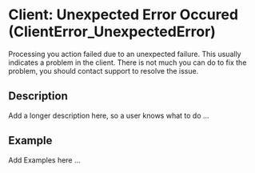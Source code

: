 # Client: Unexpected Error Occured (ClientError_UnexpectedError)

Processing you action failed due to an unexpected failure. This usually indicates a problem in 
the client. There is not much you can do to fix the problem, you should contact support to 
resolve the issue. 

## Description

Add a longer description here, so a user knows what to do ...

## Example

Add Examples here ...